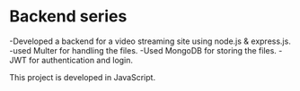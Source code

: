 # Backend series 

-Developed a backend for a video streaming site using node.js & express.js.
-used Multer for handling the files.
-Used MongoDB for storing the files.
-JWT for authentication and login.

This project is developed in JavaScript.


